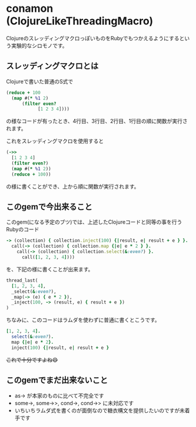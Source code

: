 # conamon (ClojureLikeThreadingMacro)

ClojureのスレッディングマクロっぽいものをRubyでもつかえるようにするという実験的なシロモノです。

## スレッディングマクロとは

Clojureで書いた普通のS式で

```clojure
(reduce + 100
  (map #(* %1 2)
      (filter even?
            [1 2 3 4])))
```

の様なコードが有ったとき、4行目、3行目、2行目、1行目の順に関数が実行されます。

これをスレッディングマクロを使用すると

```clojure
(->>
  [1 2 3 4]
  (filter even?)
  (map #(* %1 2))
  (reduce + 100))
```

の様に書くことができ、上から順に関数が実行されます。

## このgemで今出来ること

このgem(になる予定のブツ)では、上述したClojureコードと同等の事を行うRubyのコード

```ruby
-> (collection) { collection.inject(100) {|result, e| result + e } }.
  call(-> (collection) { collection.map {|e| e * 2 } }.
    call(-> (collection) { collection.select(&:even?) }.
      call([1, 2, 3, 4])))
```

を、下記の様に書くことが出来ます。

```ruby
thread_last(
  [1, 2, 3, 4],
  _select(&:even?),
  _map(-> (e) { e * 2 }),
  _inject(100, -> (result, e) { result + e })
)
```

ちなみに、このコードはラムダを使わずに普通に書くとこうです。

```ruby
[1, 2, 3, 4].
  select(&:even?).
  map {|e| e * 2}.
  inject(100) {|result, e| result + e }
```

~~これで十分ですよね:smile:~~

## このgemでまだ出来ないこと
- as-> が本家のものに比べて不完全です
- some->, some->>, cond->, cond->> に未対応です
- いちいちラムダ式を書くのが面倒なので糖衣構文を提供したいのですが未着手です
